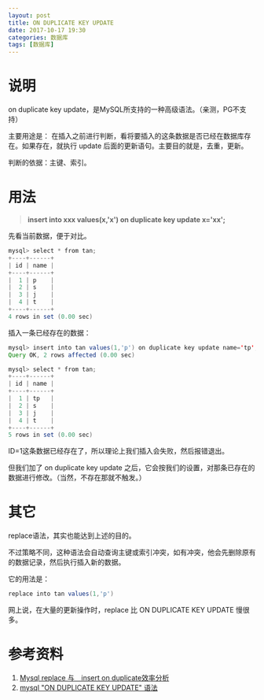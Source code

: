 ```yaml
---
layout: post
title: ON DUPLICATE KEY UPDATE
date: 2017-10-17 19:30
categories: 数据库
tags: [数据库]
---
```




# 说明

on duplicate key update，是MySQL所支持的一种高级语法。（亲测，PG不支持）

主要用途是： 在插入之前进行判断，看将要插入的这条数据是否已经在数据库存在。如果存在，就执行 update 后面的更新语句。主要目的就是，去重，更新。

判断的依据：主键、索引。

# 用法

>**insert into xxx values(x,'x') on duplicate key update x='xx';**

先看当前数据，便于对比。

```java
mysql> select * from tan;
+----+------+
| id | name |
+----+------+
|  1 | p    |
|  2 | s    |
|  3 | j    |
|  4 | t    |
+----+------+
4 rows in set (0.00 sec)
```

插入一条已经存在的数据：

```java
mysql> insert into tan values(1,'p') on duplicate key update name='tp';
Query OK, 2 rows affected (0.00 sec)

mysql> select * from tan;
+----+------+
| id | name |
+----+------+
|  1 | tp   |
|  2 | s    |
|  3 | j    |
|  4 | t    |
+----+------+
5 rows in set (0.00 sec)
```

ID=1这条数据已经存在了，所以理论上我们插入会失败，然后报错退出。

但我们加了 on duplicate key update 之后，它会按我们的设置，对那条已存在的数据进行修改。（当然，不存在那就不触发。）

# 其它

replace语法，其实也能达到上述的目的。

不过策略不同，这种语法会自动查询主键或索引冲突，如有冲突，他会先删除原有的数据记录，然后执行插入新的数据。

它的用法是：

```java
replace into tan values(1,'p')
```

网上说，在大量的更新操作时，replace 比 ON DUPLICATE KEY UPDATE 慢很多。

# 参考资料

1. [Mysql replace 与　insert on duplicate效率分析](https://segmentfault.com/a/1190000002527333)
2. [mysql "ON DUPLICATE KEY UPDATE" 语法](https://my.oschina.net/iceman/blog/53735)